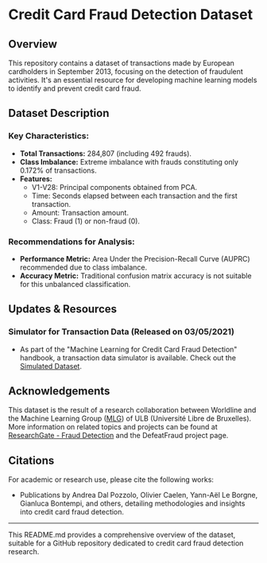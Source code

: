 # Credit Card Fraud Detection Dataset 

## Overview
This repository contains a dataset of transactions made by European cardholders in September 2013, focusing on the detection of fraudulent activities. It's an essential resource for developing machine learning models to identify and prevent credit card fraud.

## Dataset Description

### Key Characteristics:
- **Total Transactions:** 284,807 (including 492 frauds).
- **Class Imbalance:** Extreme imbalance with frauds constituting only 0.172% of transactions.
- **Features:**
  - V1-V28: Principal components obtained from PCA.
  - Time: Seconds elapsed between each transaction and the first transaction.
  - Amount: Transaction amount.
  - Class: Fraud (1) or non-fraud (0).

### Recommendations for Analysis:
- **Performance Metric:** Area Under the Precision-Recall Curve (AUPRC) recommended due to class imbalance.
- **Accuracy Metric:** Traditional confusion matrix accuracy is not suitable for this unbalanced classification.

## Updates & Resources

### Simulator for Transaction Data (Released on 03/05/2021)
- As part of the "Machine Learning for Credit Card Fraud Detection" handbook, a transaction data simulator is available. Check out the [Simulated Dataset](https://fraud-detection-handbook.github.io/fraud-detection-handbook/Chapter_3_GettingStarted/SimulatedDataset.html).

## Acknowledgements
This dataset is the result of a research collaboration between Worldline and the Machine Learning Group ([MLG](http://mlg.ulb.ac.be)) of ULB (Université Libre de Bruxelles). More information on related topics and projects can be found at [ResearchGate - Fraud Detection](https://www.researchgate.net/project/Fraud-detection-5) and the DefeatFraud project page.

## Citations
For academic or research use, please cite the following works:
- Publications by Andrea Dal Pozzolo, Olivier Caelen, Yann-Aël Le Borgne, Gianluca Bontempi, and others, detailing methodologies and insights into credit card fraud detection.



---

This README.md provides a comprehensive overview of the dataset, suitable for a GitHub repository dedicated to credit card fraud detection research.


